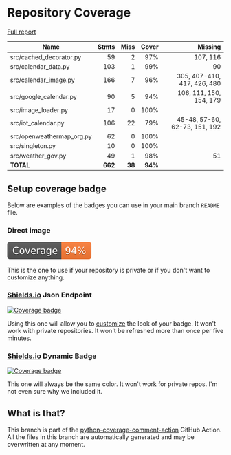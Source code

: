 # Repository Coverage

[Full report](https://htmlpreview.github.io/?https://github.com/andgineer/docker-iot-calendar/blob/python-coverage-comment-action-data/htmlcov/index.html)

| Name                       |    Stmts |     Miss |   Cover |   Missing |
|--------------------------- | -------: | -------: | ------: | --------: |
| src/cached\_decorator.py   |       59 |        2 |     97% |  107, 116 |
| src/calendar\_data.py      |      103 |        1 |     99% |        90 |
| src/calendar\_image.py     |      166 |        7 |     96% |305, 407-410, 417, 426, 480 |
| src/google\_calendar.py    |       90 |        5 |     94% |106, 111, 150, 154, 179 |
| src/image\_loader.py       |       17 |        0 |    100% |           |
| src/iot\_calendar.py       |      106 |       22 |     79% |45-48, 57-60, 62-73, 151, 192 |
| src/openweathermap\_org.py |       62 |        0 |    100% |           |
| src/singleton.py           |       10 |        0 |    100% |           |
| src/weather\_gov.py        |       49 |        1 |     98% |        51 |
|                  **TOTAL** |  **662** |   **38** | **94%** |           |


## Setup coverage badge

Below are examples of the badges you can use in your main branch `README` file.

### Direct image

[![Coverage badge](https://raw.githubusercontent.com/andgineer/docker-iot-calendar/python-coverage-comment-action-data/badge.svg)](https://htmlpreview.github.io/?https://github.com/andgineer/docker-iot-calendar/blob/python-coverage-comment-action-data/htmlcov/index.html)

This is the one to use if your repository is private or if you don't want to customize anything.

### [Shields.io](https://shields.io) Json Endpoint

[![Coverage badge](https://img.shields.io/endpoint?url=https://raw.githubusercontent.com/andgineer/docker-iot-calendar/python-coverage-comment-action-data/endpoint.json)](https://htmlpreview.github.io/?https://github.com/andgineer/docker-iot-calendar/blob/python-coverage-comment-action-data/htmlcov/index.html)

Using this one will allow you to [customize](https://shields.io/endpoint) the look of your badge.
It won't work with private repositories. It won't be refreshed more than once per five minutes.

### [Shields.io](https://shields.io) Dynamic Badge

[![Coverage badge](https://img.shields.io/badge/dynamic/json?color=brightgreen&label=coverage&query=%24.message&url=https%3A%2F%2Fraw.githubusercontent.com%2Fandgineer%2Fdocker-iot-calendar%2Fpython-coverage-comment-action-data%2Fendpoint.json)](https://htmlpreview.github.io/?https://github.com/andgineer/docker-iot-calendar/blob/python-coverage-comment-action-data/htmlcov/index.html)

This one will always be the same color. It won't work for private repos. I'm not even sure why we included it.

## What is that?

This branch is part of the
[python-coverage-comment-action](https://github.com/marketplace/actions/python-coverage-comment)
GitHub Action. All the files in this branch are automatically generated and may be
overwritten at any moment.